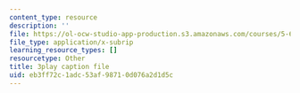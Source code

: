 ```yaml
---
content_type: resource
description: ''
file: https://ol-ocw-studio-app-production.s3.amazonaws.com/courses/5-61-physical-chemistry-fall-2017/eb3ff72c1adc53af98710d076a2d1d5c_Z0ALwCckM24.vtt
file_type: application/x-subrip
learning_resource_types: []
resourcetype: Other
title: 3play caption file
uid: eb3ff72c-1adc-53af-9871-0d076a2d1d5c
---
```

